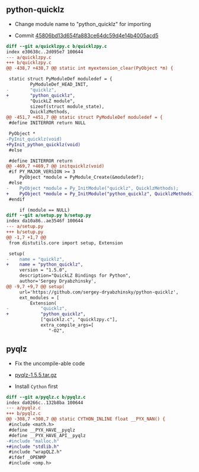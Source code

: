 ## python-quicklz

- Change module name to "python_quicklz" for importing

- Commit [45806bd13d654fa883ce64dc59d4e14b4005acd5](https://github.com/sergey-dryabzhinsky/python-quicklz/tree/45806bd13d654fa883ce64dc59d4e14b4005acd5)

```patch
diff --git a/quicklzpy.c b/quicklzpy.c
index e30638c..2d095e7 100644
--- a/quicklzpy.c
+++ b/quicklzpy.c
@@ -438,7 +438,7 @@ static int myextension_clear(PyObject *m) {

 static struct PyModuleDef moduledef = {
         PyModuleDef_HEAD_INIT,
-        "quicklz",
+        "python_quicklz",
         "QuickLZ module",
         sizeof(struct module_state),
         QuicklzMethods,
@@ -451,7 +451,7 @@ static struct PyModuleDef moduledef = {
 #define INITERROR return NULL

 PyObject *
-PyInit_quicklz(void)
+PyInit_python_quicklz(void)
 #else

 #define INITERROR return
@@ -469,7 +469,7 @@ initquicklz(void)
 #if PY_MAJOR_VERSION >= 3
     PyObject *module = PyModule_Create(&moduledef);
 #else
-    PyObject *module = Py_InitModule("quicklz", QuicklzMethods);
+    PyObject *module = Py_InitModule("python_quicklz", QuicklzMethods);
 #endif

     if (module == NULL)
diff --git a/setup.py b/setup.py
index da10a86..ae3546f 100644
--- a/setup.py
+++ b/setup.py
@@ -1,7 +1,7 @@
 from distutils.core import setup, Extension

 setup(
-    name = "quicklz",
+    name = "python_quicklz",
     version = "1.5.0",
     description="QuickLZ Bindings for Python",
     author='Sergey Dryabzhinsky',
@@ -9,7 +9,7 @@ setup(
     url='https://github.com/sergey-dryabzhinsky/python-quicklz',
     ext_modules = [
         Extension(
-            "quicklz",
+            "python_quicklz",
             ["quicklz.c", "quicklzpy.c"],
             extra_compile_args=[
                "-O2",
```

## pyqlz

- Fix the uncompile-able code

- [pyqlz-1.5.5.tar.gz](https://files.pythonhosted.org/packages/ef/cc/4d04d7e4ab9ee83e51af37d8fc90b7d6a5b46b3e47cb83c60f340f53d5ee/pyqlz-1.5.5.tar.gz)

- Install `Cython` first

```patch
diff --git a/pyqlz.c b/pyqlz.c
index da0266c..132b8ba 100644
--- a/pyqlz.c
+++ b/pyqlz.c
@@ -308,7 +308,7 @@ static CYTHON_INLINE float __PYX_NAN() {
 #include <math.h>
 #define __PYX_HAVE__pyqlz
 #define __PYX_HAVE_API__pyqlz
-#include "malloc.h"
+#include "stdlib.h"
 #include "wrapQLZ.h"
 #ifdef _OPENMP
 #include <omp.h>
```

